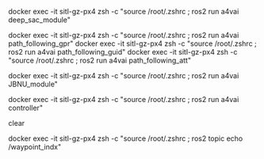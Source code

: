 docker exec -it sitl-gz-px4 zsh -c "source /root/.zshrc ; ros2 run a4vai deep_sac_module"

docker exec -it sitl-gz-px4 zsh -c "source /root/.zshrc ; ros2 run a4vai path_following_gpr"
docker exec -it sitl-gz-px4 zsh -c "source /root/.zshrc ; ros2 run a4vai path_following_guid"
docker exec -it sitl-gz-px4 zsh -c "source /root/.zshrc ; ros2 run a4vai path_following_att"

docker exec -it sitl-gz-px4 zsh -c "source /root/.zshrc ; ros2 run a4vai JBNU_module"

docker exec -it sitl-gz-px4 zsh -c "source /root/.zshrc ; ros2 run a4vai controller"

clear

docker exec -it sitl-gz-px4 zsh -c "source /root/.zshrc ; ros2 topic echo /waypoint_indx"